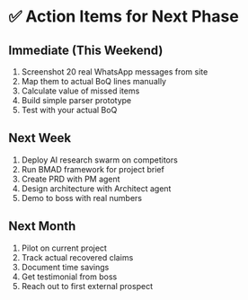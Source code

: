 # ✅ Action Items for Next Phase

## Immediate (This Weekend)
1. Screenshot 20 real WhatsApp messages from site
2. Map them to actual BoQ lines manually
3. Calculate value of missed items
4. Build simple parser prototype
5. Test with your actual BoQ

## Next Week
1. Deploy AI research swarm on competitors
2. Run BMAD framework for project brief
3. Create PRD with PM agent
4. Design architecture with Architect agent
5. Demo to boss with real numbers

## Next Month
1. Pilot on current project
2. Track actual recovered claims
3. Document time savings
4. Get testimonial from boss
5. Reach out to first external prospect
